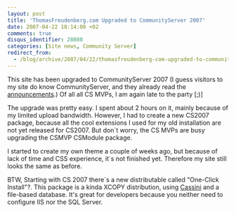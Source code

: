 ```yaml
---
layout: post
title: 'ThomasFreudenberg.com Upgraded to CommunityServer 2007'
date: 2007-04-22 10:14:00 +02
comments: true
disqus_identifier: 28080
categories: [Site news, Community Server]
redirect_from:
  - /blog/archive/2007/04/22/thomasfreudenberg-com-upgraded-to-communityserver-2007.aspx
---
```


This site has been upgraded to CommunityServer 2007 (I guess visitors to my site do know CommunityServer, and they already read the [announcements](http://communityserver.org/forums/t/486717.aspx).) Of all all CS MVPs, I am again late to the party [;)]

The upgrade was pretty easy. I spent about 2 hours on it, mainly because of my limited upload bandwidth. However, I had to create a new CS2007 package, because all the cool extensions I used for my old installation are not yet released for CS2007. But don´t worry, the CS MVPs are busy upgrading the CSMVP CSModule package.

I started to create my own theme a couple of weeks ago, but because of lack of time and CSS experience, it´s not finished yet. Therefore my site still looks the same as before.

BTW, Starting with CS 2007 there´s a new distributable called "One-Click Install"?. This package is a kinda XCOPY distribution, using [Cassini](http://www.asp.net/Projects/Cassini/Download/) and a file-based database. It's great for developers because you neither need to configure IIS nor the SQL Server.

